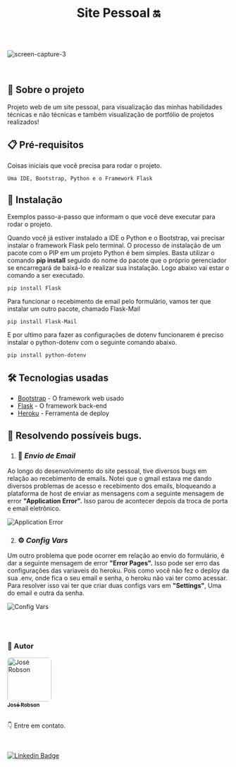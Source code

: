 <h1 align="center"> 
  <strong> Site Pessoal 🔛</strong>
</h1>
<br><br>

![screen-capture-_3_](https://user-images.githubusercontent.com/82779533/159519449-2c83aacd-de31-4068-aca7-46c2da087f20.gif)

<br>

## 🔎 Sobre o projeto

Projeto web de um site pessoal, para visualização das minhas habilidades técnicas e não técnicas e também visualização de portfólio de projetos realizados!

## 📋 Pré-requisitos

Coisas iniciais que você precisa para rodar o projeto.

```
Uma IDE, Bootstrap, Python e o Framework Flask
```

## 🔧 Instalação

Exemplos passo-a-passo que informam o que você deve executar para rodar o projeto.

Quando você já estiver instalado a IDE o Python e o Bootstrap, vai precisar instalar o framework Flask pelo terminal. O processo de instalação de um pacote com o PIP em um projeto Python é bem simples. Basta utilizar o comando **pip install** seguido do nome do pacote que o próprio gerenciador se encarregará de baixá-lo e realizar sua instalação. Logo abaixo vai estar o comando a ser executado.

```
pip install Flask
```
Para funcionar o recebimento de email pelo formulário, vamos ter que instalar um outro pacote, chamado Flask-Mail

```
pip install Flask-Mail

```

E por ultimo para fazer as configurações de dotenv funcionarem é preciso instalar o python-dotenv com o seguinte comando abaixo.

```
pip install python-dotenv
```


## 🛠️ Tecnologias usadas

* [Bootstrap](https://getbootstrap.com/docs/5.1/getting-started/introduction/) - O framework web usado
* [Flask](https://flask.palletsprojects.com/en/2.0.x/) - O framework back-end
* [Heroku](heroku.com) - Ferramenta de deploy


## 🔧 Resolvendo possíveis bugs.

1.  ### 📧 <strong><em>Envio de Email</em></strong>
   Ao longo do desenvolvimento do site pessoal, tive diversos bugs em relação ao recebimento de emails. Notei que o gmail estava me dando diversos problemas de acesso e recebimento dos emails, bloqueando a plataforma de host de enviar as mensagens com a seguinte mensagem de error <strong>"Application Error".</strong> Isso parou de acontecer depois da troca de porta e email eletrônico.
   
![Application Error](https://user-images.githubusercontent.com/82779533/149251554-260fb094-2ec8-4a14-b1ec-ce00fd0ae849.png)

   
2. ### ⚙️ <strong><em>Config Vars</em></strong>
 Um outro problema que pode ocorrer em relação ao envio do formulário, é dar a seguinte mensagem de error <strong>"Error Pages".</strong> Isso pode ser erro das configurações das variaveis do heroku. Pois como você não fez o deploy da sua .env, onde fica o seu email e senha, o heroku não vai ter como acessar. Para resolver isso vai ter que criar duas configs vars em **"Settings"**, Uma do email e outra da senha.
 
 
![Config Vars](https://user-images.githubusercontent.com/82779533/149251448-b6725d6c-97f4-43da-8d36-75ca34779818.png)

<br><br>

### 🧑 Autor

<a href="http://portfoliojrsz.herokuapp.com/">
 <img style="border-radius: 8px" src="https://user-images.githubusercontent.com/82779533/158067762-8d25be74-d955-41da-8a96-f400e75f902b.jpg" width="100px;" alt="José Robson"/>
<br />
<sub><strong>José Robson</strong></sub></a>


<br />
<br />

:point_down: Entre em contato.

<br />

[![Linkedin Badge](https://img.shields.io/badge/-LinkedIn-blue?style=for-the-badge&logo=Linkedin&logoColor=white&link=https://www.linkedin.com/in/josé-robson-52b0bb208)](https://www.linkedin.com/in/josé-robson-52b0bb208)





